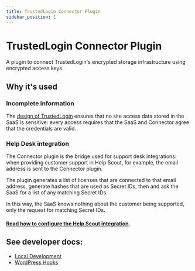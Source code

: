 ```yaml
---
title: TrustedLogin Connector Plugin
sidebar_position: 1
---
```

# TrustedLogin Connector Plugin

A plugin to connect TrustedLogin's encrypted storage infrastructure using encrypted access keys.

## Why it's used

### Incomplete information

The [design of TrustedLogin](/flows) ensures that no site access data stored in the SaaS is sensitive: every access requires that the SaaS and Connector agree that the credentials are valid.

### Help Desk integration

The Connector plugin is the bridge used for support desk integrations: when providing customer support in Help Scout, for example, the email address is sent to the Connector plugin.

The plugin generates a list of licenses that are connected to that email address, generate hashes that are used as Secret IDs, then and ask the SaaS for a list of any matching Secret IDs.

In this way, the SaaS knows nothing about the customer being supported, only the request for matching Secret IDs.

#### [Read how to configure the Help Scout integration](./help-scout).

## See developer docs:

- [Local Development](./development)
- [WordPress Hooks](./hooks)
